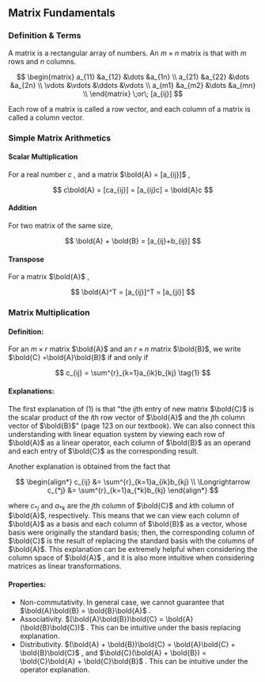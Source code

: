 ## Matrix Fundamentals

### Definition & Terms

A matrix is a rectangular array of numbers. An $m\times n$ matrix is that with $m$ rows and $n$ columns.

$$
\begin{matrix}
a_{11} &a_{12} &\dots &a_{1n} \\
a_{21} &a_{22} &\dots &a_{2n} \\
\vdots &\vdots &\ddots &\vdots \\
a_{m1} &a_{m2} &\dots &a_{mn} \\
\end{matrix}
\;or\; [a_{ij}]
$$

Each row of a matrix is called a row vector, and each column of a matrix is called a column vector.

### Simple Matrix Arithmetics

#### Scalar Multiplication

For a real number $c$ , and a matrix $\bold{A} = [a_{ij}]$ ,

$$
c\bold{A} = [ca_{ij}] = [a_{ij}c] = \bold{A}c
$$

#### Addition

For two matrix of the same size,

$$
\bold{A} + \bold{B} = [a_{ij}+b_{ij}]
$$

#### Transpose

For a matrix $\bold{A}$ ,

$$
\bold{A}^T = [a_{ij}]^T = [a_{ji}]
$$

### Matrix Multiplication

#### Definition:

For an  $m \times r$ matrix $\bold{A}$ and an $r \times n$ matrix $\bold{B}$, we write $\bold{C} =\bold{A}\bold{B}$ if and only if

$$
c_{ij} = \sum^{r}_{k=1}a_{ik}b_{kj} \tag{1}
$$

#### Explanations:

The first explanation of $(1)$ is that "the $ij$th entry of new matrix $\bold{C}$ is the scalar product of the $i$th row vector of $\bold{A}$ and the $j$th column vector of  $\bold{B}$" (page 123 on our textbook). We can also connect this understanding with linear equation system by viewing each row of $\bold{A}$ as a linear operator, each column of $\bold{B}$ as an operand and each entry of $\bold{C}$ as the corresponding result.

Another explanation is obtained from the fact that

$$
\begin{align*}
c_{ij} &= \sum^{r}_{k=1}a_{ik}b_{kj} \\
\Longrightarrow c_{*j} &= \sum^{r}_{k=1}a_{*k}b_{kj}
\end{align*}
$$

where $c_{*j}$ and $a_{*k}$ are the $j$th column of $\bold{C}$ and $k$th column of $\bold{A}$, respectively. This means that we can view each column of $\bold{A}$ as a basis and each column of $\bold{B}$ as a vector, whose basis were originally the standard basis; then, the corresponding column of $\bold{C}$ is the result of replacing the standard basis with the columns of $\bold{A}$. This explanation can be extremely helpful when considering the column space of $\bold{A}$ , and it is also more intuitive when considering matrices as linear transformations.

#### Properties:

- Non-commutativity. In general case, we cannot guarantee that $\bold{A}\bold{B} = \bold{B}\bold{A}$ .
- Associativity. $(\bold{A}\bold{B})\bold{C} = \bold{A}(\bold{B}\bold{C})$ . This can be intuitive under the basis replacing explanation.
- Distributivity. $(\bold{A} + \bold{B})\bold{C} = \bold{A}\bold{C} + \bold{B}\bold{C}$ , and $\bold{C}(\bold{A} + \bold{B}) = \bold{C}\bold{A} + \bold{C}\bold{B}$ . This can be intuitive under the operator explanation.

